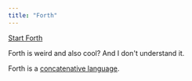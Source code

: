 ```yaml
---
title: "Forth"
---
```

[Start Forth](garden/Programming/Start%20Forth.md)

Forth is weird and also cool? And I don't understand it.

Forth is a [concatenative language](garden/Programming/Concepts/Concatenative%20programming.md).
